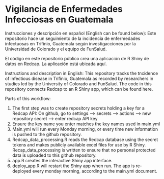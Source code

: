 # Vigilancia de Enfermedades Infecciosas en Guatemala

Instrucciones y descripción en español (English can be found below): Este repositorio hace un seguimiento de la incidencia de enfermedades infectuosas en Trifinio, Guatemala según investigacciones por la Universidad de Colorado y el equipo de FunSalud.

El código en este repositorio público crea una aplicación de R Shiny de datos en Redcap. La aplicación está ubicada aquí.

Instructions and description in English: This repository tracks the tncidence of infectious disease in Trifinio, Guatemala as recorded by researchers in studies led by the University of Colorado and FunSalud. The code in this repository connects Redcap to an R Shiny app, which can be found here.

Parts of this workflow:

1. The first step was to create repository secrets holding a key for a Redcap API: On github, go to settings --> secrets --> actions --> new repository secret --> enter redcap API key
2. Ensure the key name you enter matches the key names used in main.yml
3. Main.yml will run every Monday morning, or every time new information is pushed to the github repository.
4. Redcap_data_processing.R reads the Redcap database using the secret tokens and makes publicly available excel files for use by R Shiny. Recap_data_processing is written to ensure that no personal protected data is uploaded to this github repository.
5. app.R creates the interactive Shiny app interface.
6. deploy_app.R will restart the Shiny app when run. The app is re-deployed every monday morning, according to the main.yml document.
